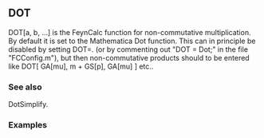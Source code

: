 ##  DOT 

DOT[a, b, ...] is the FeynCalc function for non-commutative multiplication. By default it is set to the Mathematica Dot function. This can in principle be disabled by setting DOT=. (or by commenting out "DOT = Dot;" in the file "FCConfig.m"), but then non-commutative products should to be entered like DOT[ GA[mu], m + GS[p], GA[mu] ] etc..

###  See also 

DotSimplify.

###  Examples 